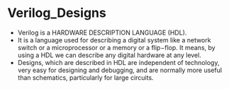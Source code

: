 # Verilog_Designs
* Verilog is a HARDWARE DESCRIPTION LANGUAGE (HDL). 
* It is a language used for describing a digital system like a network switch or a microprocessor or a memory or a flip−flop. It means, by using a HDL we can describe any digital hardware at any level. 
* Designs, which are described in HDL are independent of technology, very easy for designing and debugging, and are normally more useful than schematics, particularly for large circuits.
